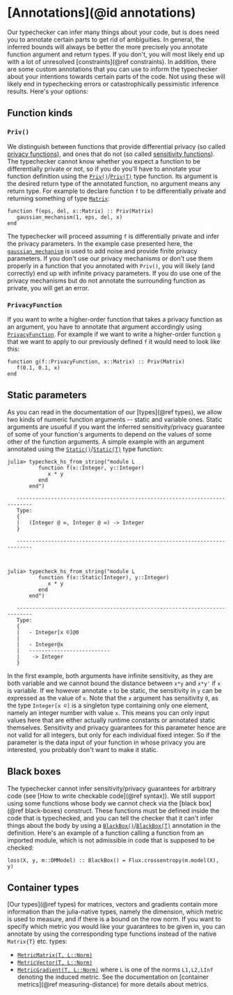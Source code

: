 
# [Annotations](@id annotations)

Our typechecker can infer many things about your code, but is does need you to annotate certain parts to get rid of ambiguities. In general, the inferred bounds will always be better the more precisely you annotate function argument and return types. If you don't, you will most likely end up with a lot of unresolved [constraints](@ref constraints). In addition, there are some custom annotations that you can use to inform the typechecker about your intentions towards certain parts of the code. Not using these will likely end in typechecking errors or catastrophically pessimistic inference results. Here's your options:

## Function kinds
### `Priv()`
We distinguish between functions that provide differential privacy (so called [privacy functions](@ref)), and ones that do not (so called [sensitivity functions](@ref)). The typechecker cannot know whether you expect a function to be differentially private or not, so if you do you'll have to annotate your function definition using the [`Priv()`](@ref)/[`Priv(T)`](@ref) type function. Its argument is the desired return type of the annotated function, no argument means any return type. For example to declare function `f` to be differentially private and returning something of type [`Matrix`](@ref):
```
function f(eps, del, x::Matrix) :: Priv(Matrix)
   gaussian_mechanism(1, eps, del, x)
end
```
The typechecker will proceed assuming `f` is differentially private and infer the privacy parameters. In the example case presented here, the [`gaussian_mechanism`](@ref) is used to add noise and provide finite privacy parameters. If you don't use our privacy mechanisms or don't use them properly in a function that you annotated with `Priv()`, you will likely (and correctly) end up with infinite privacy parameters. If you do use one of the privacy mechanisms but do not annotate the surrounding function as private, you will get an error.

### `PrivacyFunction`
If you want to write a higher-order function that takes a privacy function as an argument, you have to annotate that argument accordingly using [`PrivacyFunction`](@ref). For example if we want to write a higher-order function `g` that we want to apply to our previously defined `f` it would need to look like this:
```
function g(f::PrivacyFunction, x::Matrix) :: Priv(Matrix)
   f(0.1, 0.1, x)
end
```

## Static parameters
As you can read in the documentation of our [types](@ref types), we allow two kinds of numeric function arguments -- static and variable ones. Static arguments are usueful if you want the inferred sensitivity/privacy guarantee of some of your function's arguments to depend on the values of some other of the function arguments. A simple example with an argument annotated using the [`Static()`](@ref)/[`Static(T)`](@ref) type function:
```
julia> typecheck_hs_from_string("module L
          function f(x::Integer, y::Integer)
             x * y
          end
       end")
   
   ---------------------------------------------------------------------------
   Type:
   {
   |   (Integer @ ∞, Integer @ ∞) -> Integer
   }
   
   ---------------------------------------------------------------------------



julia> typecheck_hs_from_string("module L
          function f(x::Static(Integer), y::Integer)
             x * y
          end
       end")
   
   ---------------------------------------------------------------------------
   Type:
   {
   |   - Integer[x ©]@0
   |   
   |   - Integer@x
   |   --------------------------
   |    -> Integer
   }
```
In the first example, both arguments have infinite sensitivity, as they are both variable and we cannot bound the distance between `x*y` and `x*y'` if `x` is variable. If we however annotate `x` to be static, the sensitivity in `y` can be expressed as the value of `x`. Note that the `x` argument has sensitivity `0`, as the type `Integer[x ©]` is a singleton type containing only one element, namely an integer number with value `x`. This means you can only input values here that are either actually runtime constants or annotated static themselves. Sensitivity and privacy guarantees for this parameter hence are not valid for all integers, but only for each individual fixed integer. So if the parameter is the data input of your function in whose privacy you are interested, you probably don't want to make it static.

## Black boxes
The typechecker cannot infer sensitivity/privacy guarantees for arbitrary code (see [How to write checkable code](@ref syntax)). We still support using some functions whose body we cannot check via the [black box](@ref black-boxes) construct. These functions must be defined inside the code that is typechecked, and you can tell the checker that it can't infer things about the body by using a [`BlackBox()`](@ref)/[`BlackBox(T)`](@ref) annotation in the definition. Here's an example of a function calling a function from an imported module, which is not admissible in code that is supposed to be checked:
```
loss(X, y, m::DMModel) :: BlackBox() = Flux.crossentropy(m.model(X), y)
```

## Container types
[Our types](@ref types) for matrices, vectors and gradients contain more information than the julia-native types, namely the dimension, which metric is used to measure, and if there is a bound on the row norm. If you want to specify which metric you would like your guarantees to be given in, you can annotate by using the corresponding type functions instead of the native `Matrix{T}` etc. types:
- [`MetricMatrix(T, L::Norm)`](@ref)
- [`MetricVector(T, L::Norm)`](@ref)
- [`MetricGradient(T, L::Norm)`](@ref)
where `L` is one of the norms `L1,L2,LInf` denoting the induced metric. See the documentation on [container metrics](@ref measuring-distance) for more details about metrics.



